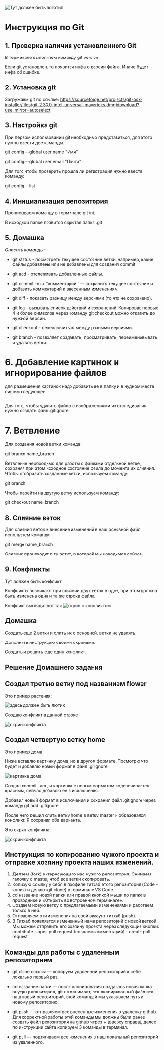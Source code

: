 ![Тут должен быть логотип](Git_Logo.jpg)

# Инструкция по Git

## 1. Проверка наличия установленного Git

В терминале выполняем команду git version 

Eсли git установлен, то появится инфа о версии файла. Иначе будет инфа об ошибке.

## 2. Установка git 
Загружаем git по ссылке: https://sourceforge.net/projects/git-osx-installer/files/git-2.33.0-intel-universal-mavericks.dmg/download?use_mirror=autoselect

## 3. Настройка git

При первом использовании git необходимо представиться, для этого нужно ввести две команды.

git config --global user.name "Имя"

git config --global user.email "Почта"

Для того чтобы проверить прошла ли регистрация нужно ввести команду: 

git config --list

## 4. Инициализация репозитория

Прописываем команду в терминале git init

В исходной папке появится скрытая папка .git

## 5. Домашка

*Описать команды:*

* git status - посмотреть текущее состояние ветки, например, какие файлы добавлены или не добавлены для создания commit

* git add - отслеживать добавленные файлы.

* git commit -m + ‘’комментарий’’ — сохранить текущее состояние и добавить комментарий к внесенным изменениям.

* git diff - показать разницу между версиями (то что не сохранено).

* git log - вызывать список действий и сохранений. Копировав первые 4 и более символов через команду git checkout можно откатить до нужной версии.

* git checkout - переключиться между разными версиями.

* git branch - позволяет создавать, просматривать, переименовывать и удалять ветки.

# 6. Добавление картинок и игнорирование файлов

для размещения картинок надо добавить ее в папку и в нудном месте пишем следующее 

![]()

Для того, чтобы удалить файлы с изображениями из отследивания нужно создать файл .gitignore

# 7. Ветвление

Для создания новой ветки команда:

git brancn name_branch

Ветвление необходимо для работы с файлами отдельной ветке, сохраняя при этом исходное состояние файла до момента их слияния. Чтобы отобразить созданные ветки, используем команду:

git branch

Чтобы перейти на другую ветку используем команду:

git checkout name_branch

## 8. Слияние веток

Для слияния веток и внесение изменений в наш основной файл используем команду:

git merge name_branch

Слияние происходит в ту ветку, в которой мы находимся сейчас.

## 9. Конфликты

Тут должен быть конфликт

Конфликты возникают при слиянии двух веток в одну, при этом должна быть изменена одна и та же строка файла.

Конфликт выглядит вот так
![скрин с конфликтом](конфликт_1.jpg)

## Домашка

Создать еще 2 ветки и слить их с основной. ветки не удалять. 

Дополнить инструкцию своими скринами. 

Создать и решить еще один конфликт.

## Решение Домашнего задания

## Создал третью ветку под названием flower

Это пример растения: 

![здесь должен быть лютик](цветок.jpg)

Создаю конфликт в данной строке

![скрин конфликта](конфликт_1.jpg)

## Создал четвертую ветку home

Это пример дома

Ниже вставлю картинку дома, но в другом формате. Посмотрю что будет и добавлю новый формат в файл .gitignore

![картинка дома](дом.jpeg)

Создал commit -am , и картинка с новым форматом подсвечивается красным, сейчас добавлю ее в исключения.

Добавил новый формат в исключения и сохранил файл .gitignore через команду git add .gitignore

После чего решил слить ветку home в ветку master и образовался конфликт. Я сохранил оба варианта.

Это скрин конфликта:

![скрин конфликта](конфликт_2.jpg)

## Инструкция по копированию чужого проекта и отправке хозяину проекта наших изменений.

1. Делаем (fork) интересующего нас чужого репозитория. Снимаем галочку с master, чтоб все ветки скопировать.
2. Копирую ссылку у себя в профиле гитхаб этого репозитория (Code - копия) и делаю (git clone) в терминале VS Code.
3. cd название новой папки или правой кнопкой мыши по папке в проводнике и «Открыть во встроенном терминале».
4. Создаем новую ветку с предлагаемыми изменениями и работаем только в ней.
5. Отправляем эти изменения на свой аккаунт гитхаб (push).
6. В Гитхаб появляется измененный нами репозиторий с новой веткой. Мы можем отправить его хозяину проекта через следующие кнопки: contribute - open pull request (создаем комментарий) - create pull request

## Команды для работы с удаленным репозиторием

* git clone ссылка — копируем удаленный репозиторий к себе локально первый раз.

* cd название папки — после клонирования создалась новая папка внутри репозитория, git не понимает, что скопированный файл это наш новый репозиторий, этой командой мы указываем путь к новому репозиторию.

* git push — отправляем все внесенные изменения в удаленку github. Для корректной работы этой команды мы должны были ранее создать файл репозитория на github через + (вверху справа), далее по инструкции сайта копируем 3 команды в терминал.

* git pull — подтягиваем все изменения в наш локальный репозиторий из удаленного.
